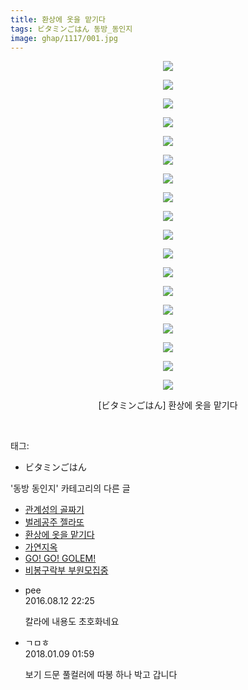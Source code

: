 ```yaml
---
title: 환상에 옷을 맡기다
tags: ビタミンごはん 동방_동인지
image: ghap/1117/001.jpg
---
```

<div class="article">
<p style="text-align: center; clear: none; float: none;"><img src="{{ site.nasurl }}/ghap/1117/001.jpg"/></p>
<p style="text-align: center; clear: none; float: none;"><img src="{{ site.nasurl }}/ghap/1117/002.jpg"/></p>
<p style="text-align: center; clear: none; float: none;"><img src="{{ site.nasurl }}/ghap/1117/003.jpg"/></p>
<p style="text-align: center; clear: none; float: none;"><img src="{{ site.nasurl }}/ghap/1117/004.jpg"/></p>
<p style="text-align: center; clear: none; float: none;"><img src="{{ site.nasurl }}/ghap/1117/005.jpg"/></p>
<p style="text-align: center; clear: none; float: none;"><img src="{{ site.nasurl }}/ghap/1117/006.jpg"/></p>
<p style="text-align: center; clear: none; float: none;"><img src="{{ site.nasurl }}/ghap/1117/007.jpg"/></p>
<p style="text-align: center; clear: none; float: none;"><img src="{{ site.nasurl }}/ghap/1117/008.jpg"/></p>
<p style="text-align: center; clear: none; float: none;"><img src="{{ site.nasurl }}/ghap/1117/009.jpg"/></p>
<p style="text-align: center; clear: none; float: none;"><img src="{{ site.nasurl }}/ghap/1117/010.jpg"/></p>
<p style="text-align: center; clear: none; float: none;"><img src="{{ site.nasurl }}/ghap/1117/011.jpg"/></p>
<p style="text-align: center; clear: none; float: none;"><img src="{{ site.nasurl }}/ghap/1117/012.jpg"/></p>
<p style="text-align: center; clear: none; float: none;"><img src="{{ site.nasurl }}/ghap/1117/013.jpg"/></p>
<p style="text-align: center; clear: none; float: none;"><img src="{{ site.nasurl }}/ghap/1117/014.jpg"/></p>
<p style="text-align: center; clear: none; float: none;"><img src="{{ site.nasurl }}/ghap/1117/015.jpg"/></p>
<p style="text-align: center; clear: none; float: none;"><img src="{{ site.nasurl }}/ghap/1117/016.jpg"/></p>
<p style="text-align: center; clear: none; float: none;"><img src="{{ site.nasurl }}/ghap/1117/017.jpg"/></p>
<p style="text-align: center; clear: none; float: none;"><img src="{{ site.nasurl }}/ghap/1117/018.jpg"/></p>
<p style="text-align: center; clear: none; float: none;">[ビタミンごはん] 환상에 옷을 맡기다</p>
<p><br/></p>
</div><div class="tagTrail">
<p>태그: </p>
<ul>
<li>ビタミンごはん</li>
</ul>
</div><div class="another">
<p>'동방 동인지' 카테고리의 다른 글</p>
<ul>
<li><a href="/2016-07-26-ghap_1120">관계성의 골짜기</a></li>
<li><a href="/2016-07-26-ghap_1119">벌레공주 젤라또</a></li>
<li><a href="/2016-07-26-ghap_1117">환상에 옷을 맡기다</a></li>
<li><a href="/2016-07-26-ghap_1116">가연지옥</a></li>
<li><a href="/2016-07-26-ghap_1115">GO! GO! GOLEM!</a></li>
<li><a href="/2016-07-26-ghap_1114">비봉구락부 부원모집중</a></li>
</ul>
</div><div class="cb_module cb_fluid">
<div class="cb_wrt cb_profile">
<div class="comment">
<ul>
<li class="cb_thumb_off" id="comment14780431">
<div class="cb_comment_area">
<div class="cb_info_area">
<div class="cb_section">
<span class="cb_nick_name">pee</span>
</div>
<div class="cb_section">
<span class="cb_date">2016.08.12 22:25 </span>
</div>
</div>
<div class="cb_dsc_comment">
<p class="cb_dsc">
											칼라에 내용도 초호화네요
										</p>
</div>
</div></li>
<li class="cb_thumb_off" id="comment15169634">
<div class="cb_comment_area">
<div class="cb_info_area">
<div class="cb_section">
<span class="cb_nick_name">ㄱㅁㅎ</span>
</div>
<div class="cb_section">
<span class="cb_date">2018.01.09 01:59 </span>
</div>
</div>
<div class="cb_dsc_comment">
<p class="cb_dsc">
											보기 드문 풀컬러에 따봉 하나 박고 갑니다
										</p>
</div>
</div></li>
</ul>
</div>
</div><!-- commentList close -->
</div>